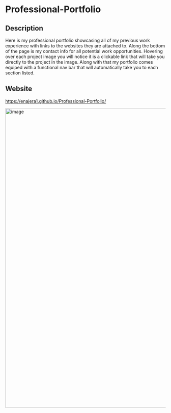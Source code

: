 # Professional-Portfolio

## Description
Here is my professional portfolio showcasing all of my previous work experience with links to the websites they are attached to. Along the bottom of the page is my contact info for all potential work opportunities. Hovering over each project image you will notice it is a clickable link that will take you directly to the project in the image. Along with that my portfolio comes equiped with a functional nav bar that will automatically take you to each section listed. 

## Website


https://enajera1.github.io/Professional-Portfolio/


<img width="941" alt="image" src="https://user-images.githubusercontent.com/100968401/161445339-ac151d81-5ac8-449e-875c-97ac80e361b1.png">
